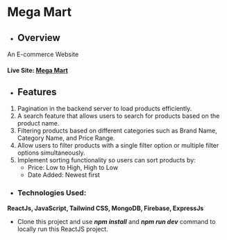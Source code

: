 # Mega Mart
- ## Overview
An E-commerce Website
#### Live Site: [Mega Mart](https://mega-mart-c4528.web.app/)

- ## Features
<ol>
  <li>Pagination in the backend server to load products efficiently.</li>
  <li>A search feature that allows users to search for products based on the product name.</li>
  <li>Filtering products based on different categories such as Brand Name, Category Name, and Price Range.</li>
  <li>Allow users to filter products with a single filter option or multiple filter options simultaneously.</li>
  <li>Implement sorting functionality so users can sort products by:
    <ul>
      <li>Price: Low to High, High to Low</li>
      <li>Date Added: Newest first</li>
    </ul>
  </li>
</ol>

- ### Technologies Used:
**ReactJs, JavaScript, Tailwind CSS, MongoDB, Firebase, ExpressJs**

- Clone this project and use ***npm install*** and ***npm run dev*** command to locally run this ReactJS project.

